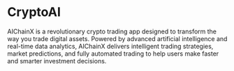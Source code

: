 # CryptoAI
AIChainX is a revolutionary crypto trading app designed to transform the way you trade digital assets. Powered by advanced artificial intelligence and real-time data analytics, AIChainX delivers intelligent trading strategies, market predictions, and fully automated trading to help users make faster and smarter investment decisions.
